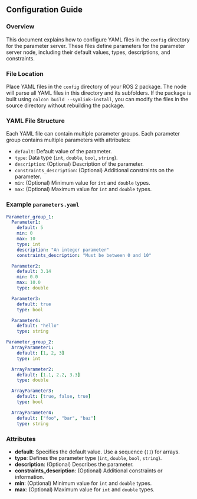## Configuration Guide

### Overview

This document explains how to configure YAML files in the `config` directory for the parameter server. These files define parameters for the parameter server node, including their default values, types, descriptions, and constraints.

### File Location

Place YAML files in the `config` directory of your ROS 2 package. The node will parse all YAML files in this directory and its subfolders. If the package is built using `colcon build --symlink-install`, you can modify the files in the source directory without rebuilding the package.

### YAML File Structure

Each YAML file can contain multiple parameter groups. Each parameter group contains multiple parameters with attributes:

- `default`: Default value of the parameter.
- `type`: Data type (`int`, `double`, `bool`, `string`).
- `description`: (Optional) Description of the parameter.
- `constraints_description`: (Optional) Additional constraints on the parameter.
- `min`: (Optional) Minimum value for `int` and `double` types.
- `max`: (Optional) Maximum value for `int` and `double` types.

### Example `parameters.yaml`

```yaml
Parameter_group_1:
  Parameter1:
    default: 5
    min: 0
    max: 10
    type: int
    description: "An integer parameter"
    constraints_description: "Must be between 0 and 10"

  Parameter2:
    default: 3.14
    min: 0.0
    max: 10.0
    type: double

  Parameter3:
    default: true
    type: bool

  Parameter4:
    default: "hello"
    type: string

Parameter_group_2:
  ArrayParameter1:
    default: [1, 2, 3]
    type: int

  ArrayParameter2:
    default: [1.1, 2.2, 3.3]
    type: double

  ArrayParameter3:
    default: [true, false, true]
    type: bool

  ArrayParameter4:
    default: ["foo", "bar", "baz"]
    type: string
```

### Attributes

- **default**: Specifies the default value. Use a sequence (`[]`) for arrays.
- **type**: Defines the parameter type (`int`, `double`, `bool`, `string`).
- **description**: (Optional) Describes the parameter.
- **constraints_description**: (Optional) Additional constraints or information.
- **min**: (Optional) Minimum value for `int` and `double` types.
- **max**: (Optional) Maximum value for `int` and `double` types.
